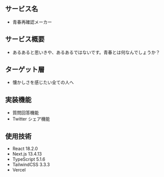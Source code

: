 ## サービス名

- 青春再確認メーカー

## サービス概要

- あるあると思いきや、あるあるではないです。青春とは何なんでしょうか？

## ターゲット層

- 懐かしさを感じたい全ての人へ

## 実装機能

- 質問回答機能
- Twitter シェア機能

## 使用技術

- React 18.2.0
- Next.js 13.4.13
- TypeScript 5.1.6
- TailwindCSS 3.3.3
- Vercel